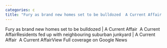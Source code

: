 ```yaml
---
categories: c
title: "Fury as brand new homes set to be bulldozed  A Current Affair  A Current Affair"
---
```

Fury as brand new homes set to be bulldozed | A Current Affair&nbsp;&nbsp;A Current AffairResidents fed up with neighbouring suburban junkyard | A Current Affair&nbsp;&nbsp;A Current AffairView Full coverage on Google News